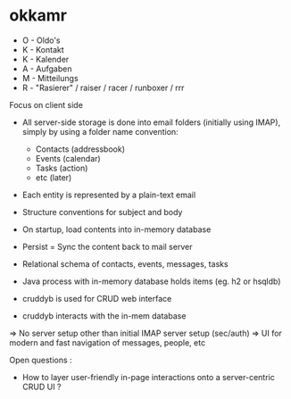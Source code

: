 # okkamr

- O - Oldo's
- K - Kontakt
- K - Kalender
- A - Aufgaben
- M - Mitteilungs
- R - "Rasierer" / raiser / racer / runboxer / rrr

Focus on client side

- All server-side storage is done into email folders (initially using
  IMAP), simply by using a folder name convention:
  - Contacts (addressbook)
  - Events (calendar)
  - Tasks (action)
  - etc (later)

- Each entity is represented by a plain-text email 
- Structure conventions for subject and body
- On startup, load contents into in-memory database
- Persist = Sync the content back to mail server

- Relational schema of contacts, events, messages, tasks
- Java process with in-memory database holds items (eg. h2 or hsqldb)
- cruddyb is used for CRUD web interface
- cruddyb interacts with the in-mem database

=> No server setup other than initial IMAP server setup (sec/auth)
=> UI for modern and fast navigation of messages, people, etc

Open questions : 
- How to layer user-friendly in-page interactions onto a server-centric CRUD UI ?
